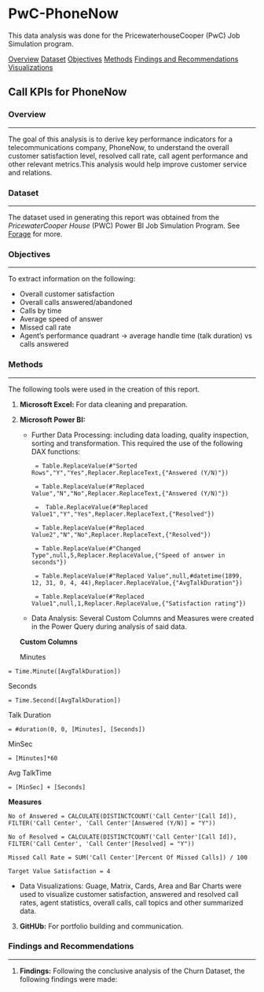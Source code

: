 # PwC-PhoneNow
This data analysis was done for the PricewaterhouseCooper (PwC) Job Simulation program.

[Overview](#overview)
[Dataset](#dataset)
[Objectives](#objectives)
[Methods](#methods)
[Findings and Recommendations](#findings-and-recommendations)
[Visualizations](#visualizations)

## Call KPIs for PhoneNow 
### Overview
---
The goal of this analysis is to derive key performance indicators for a telecommunications company, PhoneNow, to understand the overall customer satisfaction level, resolved call rate, call agent performance and other relevant metrics.This analysis would help improve customer service and relations.


### Dataset
---
The dataset used in generating this report was obtained from the _PricewaterCooper House_ (PWC) Power BI Job Simulation Program. See [Forage](https://www.theforage.com/virtual-experience/a87GpgE6tiku7q3gu/pw-c-switzerland/power-bi-cqxg/introduction) for more.


### Objectives
---
To extract information on the following:
   * Overall customer satisfaction
   * Overall calls answered/abandoned
   * Calls by time
   * Average speed of answer
   * Missed call rate
   * Agent’s performance quadrant -> average handle time (talk duration) vs calls answered


### Methods
---
The following tools were used in the creation of this report.
1. **Microsoft Excel:** For data cleaning and preparation.
       
2. **Microsoft Power BI:**
   * Further Data Processing: including data loading, quality inspection, sorting and transformation. This required the use of the following DAX functions:
   
      ```DAX
       = Table.ReplaceValue(#"Sorted Rows","Y","Yes",Replacer.ReplaceText,{"Answered (Y/N)"})
     
       = Table.ReplaceValue(#"Replaced Value","N","No",Replacer.ReplaceText,{"Answered (Y/N)"})

       =  Table.ReplaceValue(#"Replaced Value1","Y","Yes",Replacer.ReplaceText,{"Resolved"})
     
       = Table.ReplaceValue(#"Replaced Value2","N","No",Replacer.ReplaceText,{"Resolved"})
     
       = Table.ReplaceValue(#"Changed Type",null,5,Replacer.ReplaceValue,{"Speed of answer in seconds"})

       = Table.ReplaceValue(#"Replaced Value",null,#datetime(1899, 12, 31, 0, 4, 44),Replacer.ReplaceValue,{"AvgTalkDuration"})

       = Table.ReplaceValue(#"Replaced Value1",null,1,Replacer.ReplaceValue,{"Satisfaction rating"})
      ```

   * Data Analysis: Several Custom Columns and Measures were created in the Power Query during analysis of said data.
     
    **Custom Columns**
  
   Minutes
  ```DAX
  = Time.Minute([AvgTalkDuration])
  ```
   Seconds
  ```DAX
  = Time.Second([AvgTalkDuration])
  ```

  Talk Duration
  ```DAX
  = #duration(0, 0, [Minutes], [Seconds])
  ```

  MinSec
  ```DAX
  = [Minutes]*60
  ```

  Avg TalkTime
  ```DAX
  = [MinSec] + [Seconds]
  ```

  **Measures**

  ```DAX 
  No of Answered = CALCULATE(DISTINCTCOUNT('Call Center'[Call Id]), FILTER('Call Center', 'Call Center'[Answered (Y/N)] = "Y"))
  ```

  ```DAX 
  No of Resolved = CALCULATE(DISTINCTCOUNT('Call Center'[Call Id]), FILTER('Call Center', 'Call Center'[Resolved] = "Y"))
  ```

  ```DAX 
  Missed Call Rate = SUM('Call Center'[Percent Of Missed Calls]) / 100
  ```

  ```DAX 
  Target Value Satisfaction = 4
  ```


 * Data Visualizations: Guage, Matrix, Cards, Area and Bar Charts were used to visualize customer satisfaction, answered and resolved call rates, agent statistics, overall calls, call topics and other summarized data.

3. **GitHUb:** For portfolio building and communication.


### Findings and Recommendations
---
1. **Findings:** Following the conclusive analysis of the Churn Dataset, the following findings were made:
